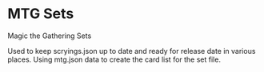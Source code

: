 # MTG Sets
Magic the Gathering Sets

Used to keep scryings.json up to date and ready for release date in various places.
Using mtg.json data to create the card list for the set file.
